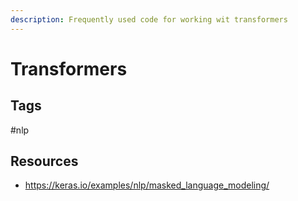 ```yaml
---
description: Frequently used code for working wit transformers
---
```


# Transformers

## Tags

#nlp

## Resources
- https://keras.io/examples/nlp/masked_language_modeling/
